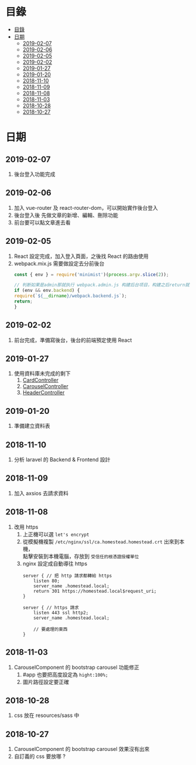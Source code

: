 目錄
===
- [目錄](#%E7%9B%AE%E9%8C%84)
- [日期](#%E6%97%A5%E6%9C%9F)
  - [2019-02-07](#2019-02-07)
  - [2019-02-06](#2019-02-06)
  - [2019-02-05](#2019-02-05)
  - [2019-02-02](#2019-02-02)
  - [2019-01-27](#2019-01-27)
  - [2019-01-20](#2019-01-20)
  - [2018-11-10](#2018-11-10)
  - [2018-11-09](#2018-11-09)
  - [2018-11-08](#2018-11-08)
  - [2018-11-03](#2018-11-03)
  - [2018-10-28](#2018-10-28)
  - [2018-10-27](#2018-10-27)

日期
===
2019-02-07
---
1. 後台登入功能完成

2019-02-06
---
1. 加入 vue-router 及 react-router-dom，可以開始實作後台登入
2. 後台登入後 先做文章的新增、編輯、刪除功能
3. 前台要可以點文章進去看

2019-02-05
---
1. React 設定完成，加入登入頁面，之後找 React 的路由使用
2. webpack.mix.js 需要做設定去分前後台
    ```javascript
    const { env } = require('minimist')(process.argv.slice(2));

    // 判断如果是admin那就执行 webpack.admin.js 构建后台项目，构建之后return就不会往下执行了
    if (env && env.backend) {
    require(`${__dirname}/webpack.backend.js`);
    return;
    }
    ```

2019-02-02
---
1. 前台完成，準備寫後台，後台的前端預定使用 React

2019-01-27
---
1. 使用資料庫未完成的剩下
   1. [CardController](app\Http\Controllers\Frontend\CardController.php)
   2. [CarouselController](app\Http\Controllers\Frontend\CarouselController.php)
   3. [HeaderController](app\Http\Controllers\Frontend\HeaderController.php)

2019-01-20
---
1. 準備建立資料表

2018-11-10
---
1. 分析 laravel 的 Backend & Frontend 設計

2018-11-09
---
1. 加入 axsios 去請求資料

2018-11-08
---
1. 改用 https
    1. 上正機可以選 `let's encrypt`
    2. 從模擬機複製 `/etc/nginx/ssl/ca.homestead.homestead.crt` 出來到本機，  
        點擊安裝到本機電腦，存放到 `受信任的根憑證授權單位`
    3. nginx 設定成自動導往 https
        ```
        server { // 把 http 請求都轉給 https
            listen 80;
            server_name .homestead.local;
            return 301 https://homestead.local$request_uri;
        }

        server { // https 請求
            listen 443 ssl http2;
            server_name .homestead.local;

            // 要處理的東西
        }
        ```

2018-11-03
---
1. CarouselComponent 的 bootstrap carousel 功能修正
    1. #app 也要把高度設定為 `hight:100%;`
    2. 圖片路徑設定要正確

2018-10-28
---
1. css 放在 resources/sass 中

2018-10-27
---
1. CarouselComponent 的 bootstrap carousel 效果沒有出來
2. 自訂義的 css 要放哪 ?

